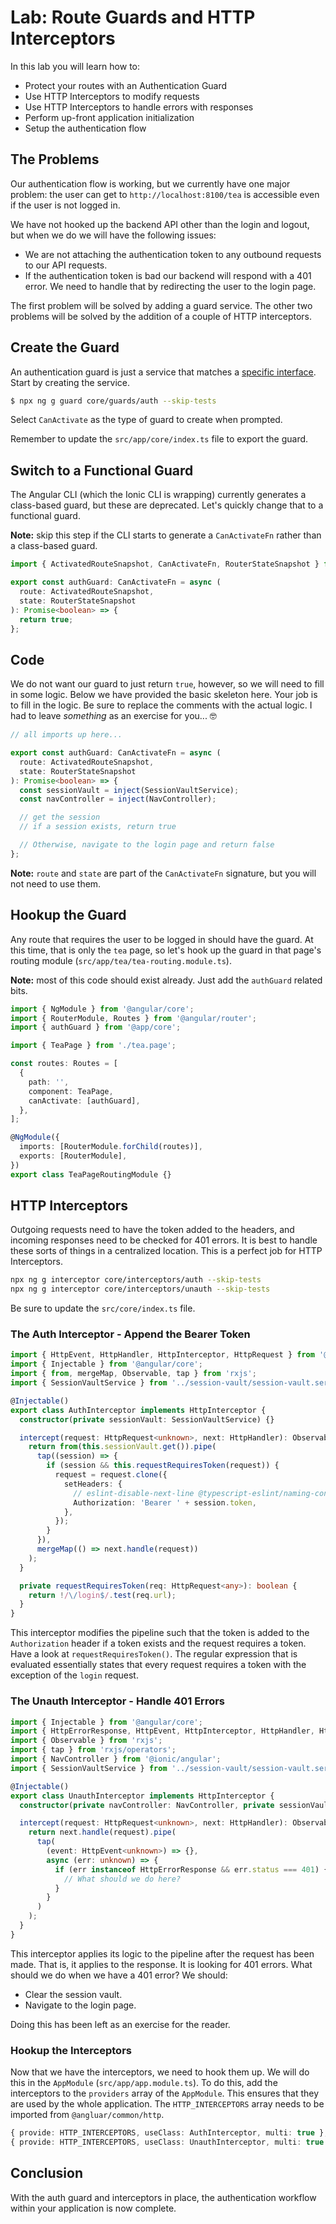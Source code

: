 # Lab: Route Guards and HTTP Interceptors

In this lab you will learn how to:

- Protect your routes with an Authentication Guard
- Use HTTP Interceptors to modify requests
- Use HTTP Interceptors to handle errors with responses
- Perform up-front application initialization
- Setup the authentication flow

## The Problems

Our authentication flow is working, but we currently have one major problem: the user can get to `http://localhost:8100/tea` is accessible even if the user is not logged in.

We have not hooked up the backend API other than the login and logout, but when we do we will have the following issues:

- We are not attaching the authentication token to any outbound requests to our API requests.
- If the authentication token is bad our backend will respond with a 401 error. We need to handle that by redirecting the user to the login page.

The first problem will be solved by adding a guard service. The other two problems will be solved by the addition of a couple of HTTP interceptors.

## Create the Guard

An authentication guard is just a service that matches a <a href="https://angular.io/api/router/CanActivate" target="_blank">specific interface</a>. Start by creating the service.

```bash
$ npx ng g guard core/guards/auth --skip-tests
```

Select `CanActivate` as the type of guard to create when prompted.

Remember to update the `src/app/core/index.ts` file to export the guard.

## Switch to a Functional Guard

The Angular CLI (which the Ionic CLI is wrapping) currently generates a class-based guard, but these are deprecated. Let's quickly change that to a functional guard.

**Note:** skip this step if the CLI starts to generate a `CanActivateFn` rather than a class-based guard.

```typescript
import { ActivatedRouteSnapshot, CanActivateFn, RouterStateSnapshot } from '@angular/router';

export const authGuard: CanActivateFn = async (
  route: ActivatedRouteSnapshot,
  state: RouterStateSnapshot
): Promise<boolean> => {
  return true;
};
```

## Code

We do not want our guard to just return `true`, however, so we will need to fill in some logic. Below we have provided the basic skeleton here. Your job is to fill in the logic. Be sure to replace the comments with the actual logic. I had to leave _something_ as an exercise for you... 🤓

```typescript
// all imports up here...

export const authGuard: CanActivateFn = async (
  route: ActivatedRouteSnapshot,
  state: RouterStateSnapshot
): Promise<boolean> => {
  const sessionVault = inject(SessionVaultService);
  const navController = inject(NavController);

  // get the session
  // if a session exists, return true

  // Otherwise, navigate to the login page and return false
};
```

**Note:** `route` and `state` are part of the `CanActivateFn` signature, but you will not need to use them.

## Hookup the Guard

Any route that requires the user to be logged in should have the guard. At this time, that is only the `tea` page, so let's hook up the guard in that page's routing module (`src/app/tea/tea-routing.module.ts`).

**Note:** most of this code should exist already. Just add the `authGuard` related bits.

```typescript
import { NgModule } from '@angular/core';
import { RouterModule, Routes } from '@angular/router';
import { authGuard } from '@app/core';

import { TeaPage } from './tea.page';

const routes: Routes = [
  {
    path: '',
    component: TeaPage,
    canActivate: [authGuard],
  },
];

@NgModule({
  imports: [RouterModule.forChild(routes)],
  exports: [RouterModule],
})
export class TeaPageRoutingModule {}
```

## HTTP Interceptors

Outgoing requests need to have the token added to the headers, and incoming responses need to be checked for 401 errors. It is best to handle these sorts of things in a centralized location. This is a perfect job for HTTP Interceptors.

```bash
npx ng g interceptor core/interceptors/auth --skip-tests
npx ng g interceptor core/interceptors/unauth --skip-tests
```

Be sure to update the `src/core/index.ts` file.

### The Auth Interceptor - Append the Bearer Token

```typescript
import { HttpEvent, HttpHandler, HttpInterceptor, HttpRequest } from '@angular/common/http';
import { Injectable } from '@angular/core';
import { from, mergeMap, Observable, tap } from 'rxjs';
import { SessionVaultService } from '../session-vault/session-vault.service';

@Injectable()
export class AuthInterceptor implements HttpInterceptor {
  constructor(private sessionVault: SessionVaultService) {}

  intercept(request: HttpRequest<unknown>, next: HttpHandler): Observable<HttpEvent<unknown>> {
    return from(this.sessionVault.get()).pipe(
      tap((session) => {
        if (session && this.requestRequiresToken(request)) {
          request = request.clone({
            setHeaders: {
              // eslint-disable-next-line @typescript-eslint/naming-convention
              Authorization: 'Bearer ' + session.token,
            },
          });
        }
      }),
      mergeMap(() => next.handle(request))
    );
  }

  private requestRequiresToken(req: HttpRequest<any>): boolean {
    return !/\/login$/.test(req.url);
  }
}
```

This interceptor modifies the pipeline such that the token is added to the `Authorization` header if a token exists and the request requires a token. Have a look at `requestRequiresToken()`. The regular expression that is evaluated essentially states that every request requires a token with the exception of the `login` request.

### The Unauth Interceptor - Handle 401 Errors

```typescript
import { Injectable } from '@angular/core';
import { HttpErrorResponse, HttpEvent, HttpInterceptor, HttpHandler, HttpRequest } from '@angular/common/http';
import { Observable } from 'rxjs';
import { tap } from 'rxjs/operators';
import { NavController } from '@ionic/angular';
import { SessionVaultService } from '../session-vault/session-vault.service';

@Injectable()
export class UnauthInterceptor implements HttpInterceptor {
  constructor(private navController: NavController, private sessionVault: SessionVaultService) {}

  intercept(request: HttpRequest<unknown>, next: HttpHandler): Observable<HttpEvent<unknown>> {
    return next.handle(request).pipe(
      tap(
        (event: HttpEvent<unknown>) => {},
        async (err: unknown) => {
          if (err instanceof HttpErrorResponse && err.status === 401) {
            // What should we do here?
          }
        }
      )
    );
  }
}
```

This interceptor applies its logic to the pipeline after the request has been made. That is, it applies to the response. It is looking for 401 errors. What should we do when we have a 401 error? We should:

- Clear the session vault.
- Navigate to the login page.

Doing this has been left as an exercise for the reader.

### Hookup the Interceptors

Now that we have the interceptors, we need to hook them up. We will do this in the `AppModule` (`src/app/app.module.ts`). To do this, add the interceptors to the `providers` array of the `AppModule`. This ensures that they are used by the whole application. The `HTTP_INTERCEPTORS` array needs to be imported from `@angluar/common/http`.

```typescript
{ provide: HTTP_INTERCEPTORS, useClass: AuthInterceptor, multi: true },
{ provide: HTTP_INTERCEPTORS, useClass: UnauthInterceptor, multi: true },
```

## Conclusion

With the auth guard and interceptors in place, the authentication workflow within your application is now complete.
